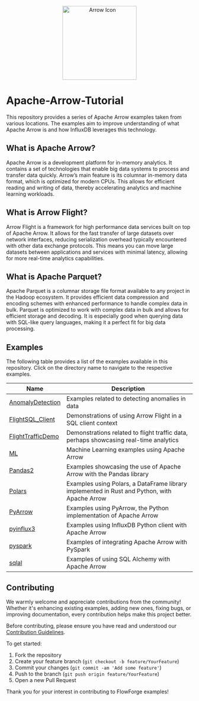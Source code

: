 <p align="center">
  <img src="https://arrow.apache.org/img/arrow-logo_vertical_black-txt_white-bg.svg" alt="Arrow Icon" width="200">
</p>

# Apache-Arrow-Tutorial

This repository provides a series of Apache Arrow examples taken from various locations. The examples aim to improve understanding of what Apache Arrow is and how InfluxDB leverages this technology.

## What is Apache Arrow?

Apache Arrow is a development platform for in-memory analytics. It contains a set of technologies that enable big data systems to process and transfer data quickly. Arrow’s main feature is its columnar in-memory data format, which is optimized for modern CPUs. This allows for efficient reading and writing of data, thereby accelerating analytics and machine learning workloads.

## What is Arrow Flight?

Arrow Flight is a framework for high performance data services built on top of Apache Arrow. It allows for the fast transfer of large datasets over network interfaces, reducing serialization overhead typically encountered with other data exchange protocols. This means you can move large datasets between applications and services with minimal latency, allowing for more real-time analytics capabilities.

## What is Apache Parquet?

Apache Parquet is a columnar storage file format available to any project in the Hadoop ecosystem. It provides efficient data compression and encoding schemes with enhanced performance to handle complex data in bulk. Parquet is optimized to work with complex data in bulk and allows for efficient storage and decoding. It is especially good when querying data with SQL-like query languages, making it a perfect fit for big data processing.

## Examples

The following table provides a list of the examples available in this repository. Click on the directory name to navigate to the respective examples.

| Name  | Description |
| ----- | ----------- |
| [AnomalyDetection](https://github.com/InfluxCommunity/Apache-Arrow-Tutorial/tree/main/AnomalyDetection) | Examples related to detecting anomalies in data |
| [FlightSQL_Client](https://github.com/InfluxCommunity/Apache-Arrow-Tutorial/tree/main/FlightSQL_Client) | Demonstrations of using Arrow Flight in a SQL client context |
| [FlightTrafficDemo](https://github.com/InfluxCommunity/Apache-Arrow-Tutorial/tree/main/FlightTrafficDemo) | Demonstrations related to flight traffic data, perhaps showcasing real-time analytics |
| [ML](https://github.com/InfluxCommunity/Apache-Arrow-Tutorial/tree/main/ML) | Machine Learning examples using Apache Arrow |
| [Pandas2](https://github.com/InfluxCommunity/Apache-Arrow-Tutorial/tree/main/Pandas2) | Examples showcasing the use of Apache Arrow with the Pandas library |
| [Polars](https://github.com/InfluxCommunity/Apache-Arrow-Tutorial/tree/main/Polars) | Examples using Polars, a DataFrame library implemented in Rust and Python, with Apache Arrow |
| [PyArrow](https://github.com/InfluxCommunity/Apache-Arrow-Tutorial/tree/main/PyArrow) | Examples using PyArrow, the Python implementation of Apache Arrow |
| [pyinflux3](https://github.com/InfluxCommunity/Apache-Arrow-Tutorial/tree/main/pyinflux3) | Examples using InfluxDB Python client with Apache Arrow |
| [pyspark](https://github.com/InfluxCommunity/Apache-Arrow-Tutorial/tree/main/pyspark) | Examples of integrating Apache Arrow with PySpark |
| [sqlal](https://github.com/InfluxCommunity/Apache-Arrow-Tutorial/tree/main/sqlal) | Examples of using SQL Alchemy with Apache Arrow |

## Contributing

We warmly welcome and appreciate contributions from the community! Whether it's enhancing existing examples, adding new ones, fixing bugs, or improving documentation, every contribution helps make this project better.

Before contributing, please ensure you have read and understood our [Contribution Guidelines](./CONTRIBUTING.md).

To get started:

1. Fork the repository
2. Create your feature branch (`git checkout -b feature/YourFeature`)
3. Commit your changes (`git commit -am 'Add some feature'`)
4. Push to the branch (`git push origin feature/YourFeature`)
5. Open a new Pull Request

Thank you for your interest in contributing to FlowForge examples!
